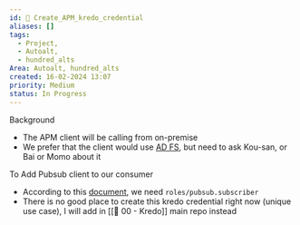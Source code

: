 ```yaml
---
id: 🎯 Create_APM_kredo_credential
aliases: []
tags:
  - Project,
  - Autoalt,
  - hundred_alts
Area: Autoalt, hundred_alts
created: 16-02-2024 13:07
priority: Medium
status: In Progress
---
```


Background

* The APM client will be calling from on-premise
* We prefer that the client would use [AD FS](https://cloud.google.com/iam/docs/workload-identity-federation#providers), but need to ask Kou-san, or Bai or Momo about it 

To Add Pubsub client to our consumer
* According to this [document](https://cloud.google.com/pubsub/docs/access-control#pubsub.subscriber), we need `roles/pubsub.subscriber` 
* There is no good place to create this kredo credential right now (unique use case), I will add in [[🕎 00 - Kredo]] main repo instead


